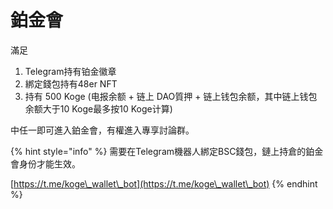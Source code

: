 # 鉑金會

滿足

1. Telegram持有铂金徽章
2. 綁定錢包持有48er NFT
3. 持有 500 Koge (电报余额 + 链上 DAO質押 + 链上钱包余额，其中链上钱包余额大于10 Koge最多按10 Koge计算)

中任一即可進入鉑金會，有權進入專享討論群。

{% hint style="info" %}
需要在Telegram機器人綁定BSC錢包，鏈上持倉的鉑金會身份才能生效。

[https://t.me/koge\_wallet\_bot](https://t.me/koge\_wallet\_bot)
{% endhint %}
